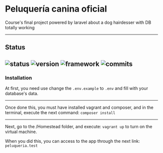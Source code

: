 # Peluquería canina oficial
Course's final project powered by laravel about a dog hairdesser with DB totally working

---
## Status
![status](https://img.shields.io/badge/status-WIP-green.svg?colorB=00C106) ![version](https://img.shields.io/badge/version-0.0.5-green.svg?colorB=00C106) ![framework](https://img.shields.io/badge/framework-laravel-blue.svg?) ![commits](https://img.shields.io/badge/commit-41-blue.svg?)
---

### Installation
At first, you need use change the `.env.example` to `.env` and fill with your database's data.

---
Once done this, you must have installed vagrant and composer, and in the terminal, execute the next command: `composer install`

---

Next, go to the /Homestead folder, and execute: `vagrant up` to turn on the virtual machine.

When you did this, you can access to the app through the next link: `peluqueria.test`
